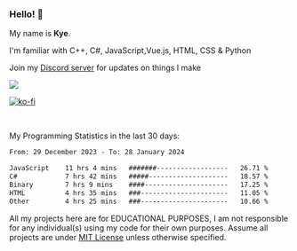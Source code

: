 ### Hello! 👋
My name is **Kye**.

I'm familiar with C++, C#, JavaScript,Vue.js, HTML, CSS & Python

Join my [Discord server](https://discord.gg/wjWwSgm7Ra) for updates on things I make

<a href="https://discord.gg/wjWwSgm7Ra"><img src="https://discord.com/api/guilds/1104598508020957244/widget.png?style=banner2"></a>

[![ko-fi](https://ko-fi.com/img/githubbutton_sm.svg)](https://ko-fi.com/Y8Y4D37MY)

<br>

My Programming Statistics in the last 30 days:
<!--START_SECTION:waka-->

```txt
From: 29 December 2023 - To: 28 January 2024

JavaScript    11 hrs 4 mins   #######------------------   26.71 %
C#            7 hrs 42 mins   #####--------------------   18.57 %
Binary        7 hrs 9 mins    ####---------------------   17.25 %
HTML          4 hrs 35 mins   ###----------------------   11.05 %
Other         4 hrs 25 mins   ###----------------------   10.66 %
```

<!--END_SECTION:waka-->

All my projects here are for EDUCATIONAL PURPOSES, I am not responsible for any individual(s) using my code for their own purposes. Assume all projects are under [MIT License](https://opensource.org/licenses/MIT) unless otherwise specified.
